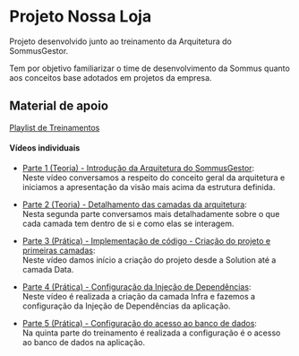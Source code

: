 # Projeto Nossa Loja

Projeto desenvolvido junto ao treinamento da Arquitetura do SommusGestor.

Tem por objetivo familiarizar o time de desenvolvimento da Sommus quanto aos conceitos base adotados em projetos da empresa.

## Material de apoio

[Playlist de Treinamentos](https://www.youtube.com/playlist?list=PLLzcLuyiZlAnEPCQvpDRlm_L58-uUEmUi)

#### Vídeos individuais
- [Parte 1 (Teoria) - Introdução da Arquitetura do SommusGestor](https://www.youtube.com/watch?v=yv8UcyQKw60): <br/>
  Neste vídeo conversamos a respeito do conceito geral da arquitetura e iniciamos a apresentação da visão mais acima da estrutura definida.
  
- [Parte 2 (Teoria) - Detalhamento das camadas da arquitetura](https://www.youtube.com/watch?v=FVQgTU3K1A8): <br/>
  Nesta segunda parte conversamos mais detalhadamente sobre o que cada camada tem dentro de si e como elas se interagem.
  
- [Parte 3 (Prática) - Implementação de código - Criação do projeto e primeiras camadas](https://www.youtube.com/watch?v=C9Oa8NHwetQ): <br/>
  Neste vídeo damos início a criação do projeto desde a Solution até a camada Data.

- [Parte 4 (Prática) - Configuração da Injeção de Dependências](https://www.youtube.com/watch?v=HPwEENy5JCI): <br/>
  Neste vídeo é realizada a criação da camada Infra e fazemos a configuração da Injeção de Dependências da aplicação.

- [Parte 5 (Prática) - Configuração do acesso ao banco de dados](https://www.youtube.com/watch?v=BOUqhMFL8DM): <br/>
  Na quinta parte do treinamento é realizada a configuração é o acesso ao banco de dados na aplicação.
  
